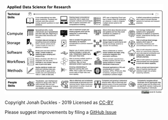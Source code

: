 ![](ds_for_research.png)

Copyright Jonah Duckles - 2019 
Licensed as [CC-BY](https://creativecommons.org/licenses/by/4.0/)

Please suggest improvements by filing a [GitHub Issue](https://github.com/jduckles/dsskills/issues) 
